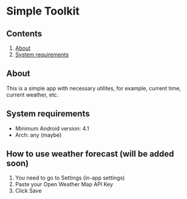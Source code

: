 # Simple Toolkit
## Contents
1. [About](#about)
2. [System requirements](#system-requirements)
## About
This is a simple app with necessary utilites, for example, current time, current weather, etc.
## System requirements
* Minimum Android version: 4.1
* Arch: any (maybe)
## How to use weather forecast (will be added soon)
1. You need to go to Settings (in-app settings)
2. Paste your Open Weather Map API Key
3. Click Save
